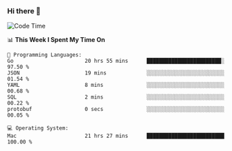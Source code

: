### Hi there 👋

<!--
**CrazyCollin/crazycollin** is a ✨ _special_ ✨ repository because its `README.md` (this file) appears on your GitHub profile.

Here are some ideas to get you started:

- 🔭 I’m currently working on ...
- 🌱 I’m currently learning ...
- 👯 I’m looking to collaborate on ...
- 🤔 I’m looking for help with ...
- 💬 Ask me about ...
- 📫 How to reach me: ...
- 😄 Pronouns: ...
- ⚡ Fun fact: ...
-->

<!--START_SECTION:waka-->
![Code Time](http://img.shields.io/badge/Code%20Time-3%2C241%20hrs%2037%20mins-blue)

📊 **This Week I Spent My Time On** 

```text
💬 Programming Languages: 
Go                       20 hrs 55 mins      ████████████████████████░   97.50 % 
JSON                     19 mins             ░░░░░░░░░░░░░░░░░░░░░░░░░   01.54 % 
YAML                     8 mins              ░░░░░░░░░░░░░░░░░░░░░░░░░   00.68 % 
SQL                      2 mins              ░░░░░░░░░░░░░░░░░░░░░░░░░   00.22 % 
protobuf                 0 secs              ░░░░░░░░░░░░░░░░░░░░░░░░░   00.05 % 

💻 Operating System: 
Mac                      21 hrs 27 mins      █████████████████████████   100.00 % 
```


<!--END_SECTION:waka-->
